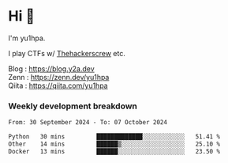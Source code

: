 # Hi 👋

I'm yu1hpa.

I play CTFs w/ [Thehackerscrew](https://www.thehackerscrew.team/) etc.

Blog : https://blog.y2a.dev  
Zenn : https://zenn.dev/yu1hpa  
Qiita : https://qiita.com/yu1hpa  

### Weekly development breakdown

<!--START_SECTION:waka-->

```txt
From: 30 September 2024 - To: 07 October 2024

Python   30 mins         █████████████░░░░░░░░░░░░   51.41 %
Other    14 mins         ██████▒░░░░░░░░░░░░░░░░░░   25.10 %
Docker   13 mins         ██████░░░░░░░░░░░░░░░░░░░   23.50 %
```

<!--END_SECTION:waka-->

